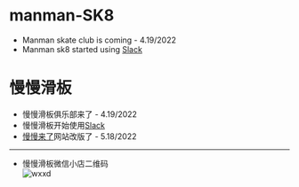# manman-SK8
- Manman skate club is coming - 4.19/2022
- Manman sk8 started using [Slack](https://slack.com/)

# 慢慢滑板
- 慢慢滑板俱乐部来了 - 4.19/2022
- 慢慢滑板开始使用[Slack](https://slack.com/)
- [慢慢来了](http://manmansk8.club)网站改版了 - 5.18/2022 
---
- 慢慢滑板微信小店二维码  
![wxxd](https://gitee.com/manman90/manman-sk8/raw/master/images/wxxd.jpg)

